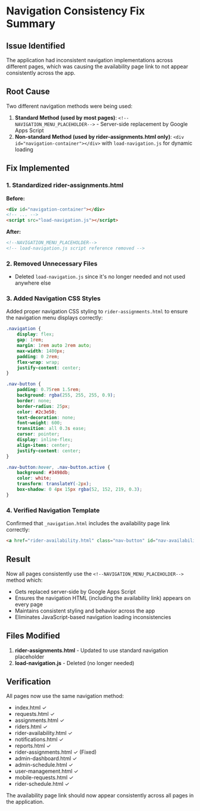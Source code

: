 # Navigation Consistency Fix Summary

## Issue Identified
The application had inconsistent navigation implementations across different pages, which was causing the availability page link to not appear consistently across the app.

## Root Cause
Two different navigation methods were being used:

1. **Standard Method (used by most pages)**: `<!--NAVIGATION_MENU_PLACEHOLDER-->` - Server-side replacement by Google Apps Script
2. **Non-standard Method (used by rider-assignments.html only)**: `<div id="navigation-container"></div>` with `load-navigation.js` for dynamic loading

## Fix Implemented

### 1. Standardized rider-assignments.html
**Before:**
```html
<div id="navigation-container"></div>
<!-- ... -->
<script src="load-navigation.js"></script>
```

**After:**
```html
<!--NAVIGATION_MENU_PLACEHOLDER-->
<!-- load-navigation.js script reference removed -->
```

### 2. Removed Unnecessary Files
- Deleted `load-navigation.js` since it's no longer needed and not used anywhere else

### 3. Added Navigation CSS Styles
Added proper navigation CSS styling to `rider-assignments.html` to ensure the navigation menu displays correctly:
```css
.navigation {
    display: flex;
    gap: 1rem;
    margin: 1rem auto 2rem auto;
    max-width: 1400px;
    padding: 0 2rem;
    flex-wrap: wrap;
    justify-content: center;
}

.nav-button {
    padding: 0.75rem 1.5rem;
    background: rgba(255, 255, 255, 0.9);
    border: none;
    border-radius: 25px;
    color: #2c3e50;
    text-decoration: none;
    font-weight: 600;
    transition: all 0.3s ease;
    cursor: pointer;
    display: inline-flex;
    align-items: center;
    justify-content: center;
}

.nav-button:hover, .nav-button.active {
    background: #3498db;
    color: white;
    transform: translateY(-2px);
    box-shadow: 0 4px 15px rgba(52, 152, 219, 0.3);
}
```

### 4. Verified Navigation Template
Confirmed that `_navigation.html` includes the availability page link correctly:
```html
<a href="rider-availability.html" class="nav-button" id="nav-availability" data-page="availability" target="_top">🗓️ Availability</a>
```

## Result
Now all pages consistently use the `<!--NAVIGATION_MENU_PLACEHOLDER-->` method which:
- Gets replaced server-side by Google Apps Script
- Ensures the navigation HTML (including the availability link) appears on every page
- Maintains consistent styling and behavior across the app
- Eliminates JavaScript-based navigation loading inconsistencies

## Files Modified
1. **rider-assignments.html** - Updated to use standard navigation placeholder
2. **load-navigation.js** - Deleted (no longer needed)

## Verification
All pages now use the same navigation method:
- index.html ✓
- requests.html ✓
- assignments.html ✓
- riders.html ✓
- rider-availability.html ✓
- notifications.html ✓
- reports.html ✓
- rider-assignments.html ✓ (Fixed)
- admin-dashboard.html ✓
- admin-schedule.html ✓
- user-management.html ✓
- mobile-requests.html ✓
- rider-schedule.html ✓

The availability page link should now appear consistently across all pages in the application.